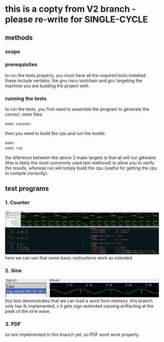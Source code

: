 # this is a copty from V2 branch - please re-write for SINGLE-CYCLE
## methods
### scope

### prerequisites
to run the tests properly, you must have all the required tools installed. these include verilator, the gnu riscv toolchain and gcc targeting the machine you are building the project with. 
### running the tests
to run the tests, you first need to assemble the program to generate the correct .mem files:
```bash
make counter
```
then you need to build the cpu and run the modle:
```bash
make
make run
```
the diference between the above 2 make targets is that all will run gtkwave (this is likely the most commonly used test methood) to allow you to verify the results, whereas run will simply build the cpu (useful for getting the cpu to compile correctly). 
## test programs
### 1. Counter
![Counter program waveform](images/counter.png)
![Counter program source code](images/counter_code.png)
here we can see that some basic instructions work as intended
### 2. Sine
![sine wave waveform](images/sine_test.png) <br>
this test demonstrates that we can load a word form memory. this branch only has lb implemented, s it gets sign extended causing artifacting at the peak of the sine wave.
### 3. PDF
lui isnt implemented in this branch yet, so PDF wont work properly
